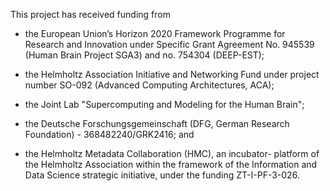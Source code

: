 This project has received funding from

* the European Union’s Horizon 2020 Framework Programme for Research and
  Innovation under Specific Grant Agreement No. 945539 (Human Brain Project
  SGA3) and no. 754304 (DEEP-EST);

* the Helmholtz Association Initiative and Networking Fund under project number
  SO-092 (Advanced Computing Architectures, ACA);

* the Joint Lab "Supercomputing and Modeling for the Human Brain";

* the Deutsche Forschungsgemeinschaft (DFG, German Research Foundation) -
  368482240/GRK2416; and

* the Helmholtz Metadata Collaboration (HMC), an incubator- platform of the
  Helmholtz Association within the framework of the Information and Data
  Science strategic initiative, under the funding ZT-I-PF-3-026.
